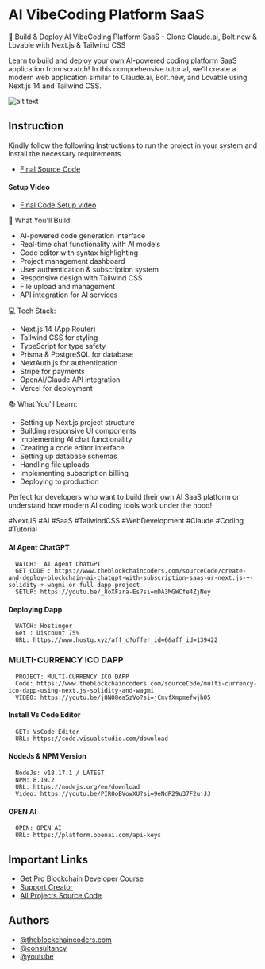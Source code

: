 # AI VibeCoding Platform SaaS

🚀 Build & Deploy AI VibeCoding Platform SaaS - Clone Claude.ai, Bolt.new & Lovable with Next.js & Tailwind CSS

Learn to build and deploy your own AI-powered coding platform SaaS application from scratch! In this comprehensive tutorial, we'll create a modern web application similar to Claude.ai, Bolt.new, and Lovable using Next.js 14 and Tailwind CSS.

![alt text](https://www.daulathussain.com/wp-content/uploads/2025/06/Build-Deploy-AI-VibeCoding-Platform-SaaS-Clone-Claude.ai-Bolt.new-Lovable-with-Next.js-Tailwind-CSS.jpg)

## Instruction

Kindly follow the following Instructions to run the project in your system and install the necessary requirements

- [Final Source Code](https://www.theblockchaincoders.com/sourceCode/build-and-deploy-ai-vibecoding-platform-saas-clone-claude.ai-bolt.new-and-lovable-with-next.js-and-tailwind-css)

#### Setup Video

- [Final Code Setup video](https://youtu.be/zxPT2ZfXB9o?si=trXlX4xL9cyLgMyX)

🚀 What You'll Build:

- AI-powered code generation interface
- Real-time chat functionality with AI models
- Code editor with syntax highlighting
- Project management dashboard
- User authentication & subscription system
- Responsive design with Tailwind CSS
- File upload and management
- API integration for AI services

💻 Tech Stack:

- Next.js 14 (App Router)
- Tailwind CSS for styling
- TypeScript for type safety
- Prisma & PostgreSQL for database
- NextAuth.js for authentication
- Stripe for payments
- OpenAI/Claude API integration
- Vercel for deployment

📚 What You'll Learn:

- Setting up Next.js project structure
- Building responsive UI components
- Implementing AI chat functionality
- Creating a code editor interface
- Setting up database schemas
- Handling file uploads
- Implementing subscription billing
- Deploying to production

Perfect for developers who want to build their own AI SaaS platform or understand how modern AI coding tools work under the hood!

#NextJS #AI #SaaS #TailwindCSS #WebDevelopment #Claude #Coding #Tutorial

#### AI Agent ChatGPT

```
  WATCH:  AI Agent ChatGPT
  GET CODE : https://www.theblockchaincoders.com/sourceCode/create-and-deploy-blockchain-ai-chatgpt-with-subscription-saas-or-next.js-+-solidity-+-wagmi-or-full-dapp-project
  SETUP: https://youtu.be/_8oXFzra-Es?si=mDA3MGWCfe4ZjNey
```

#### Deploying Dapp

```
  WATCH: Hostinger
  Get : Discount 75%
  URL: https://www.hostg.xyz/aff_c?offer_id=6&aff_id=139422
```

### MULTI-CURRENCY ICO DAPP

```
  PROJECT: MULTI-CURRENCY ICO DAPP
  Code: https://www.theblockchaincoders.com/sourceCode/multi-currency-ico-dapp-using-next.js-solidity-and-wagmi
  VIDEO: https://youtu.be/j8NO8ea5zVo?si=jCmvfXmpmefwjhO5
```

#### Install Vs Code Editor

```
  GET: VsCode Editor
  URL: https://code.visualstudio.com/download
```

#### NodeJs & NPM Version

```
  NodeJs: v18.17.1 / LATEST
  NPM: 8.19.2
  URL: https://nodejs.org/en/download
  Video: https://youtu.be/PIR0oBVowXU?si=9eNdR29u37F2ujJJ
```

#### OPEN AI

```
  OPEN: OPEN AI
  URL: https://platform.openai.com/api-keys
```

## Important Links

- [Get Pro Blockchain Developer Course](https://www.theblockchaincoders.com/pro-nft-marketplace)
- [Support Creator](https://bit.ly/Support-Creator)
- [All Projects Source Code](https://www.theblockchaincoders.com/SourceCode)

## Authors

- [@theblockchaincoders.com](https://www.theblockchaincoders.com/)
- [@consultancy](https://www.theblockchaincoders.com/consultancy)
- [@youtube](https://www.youtube.com/@daulathussain)
